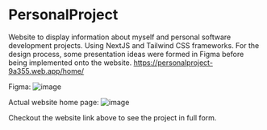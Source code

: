 # PersonalProject
Website to display information about myself and personal software development projects.
Using NextJS and Tailwind CSS frameworks.
For the design process, some presentation ideas were formed in Figma before being implemented onto the website.
https://personalproject-9a355.web.app/home/ 

Figma:
![image](https://github.com/JBudiman00/PersonalProject/assets/65978976/19839909-55d1-478d-8044-c43de22f0f7e)

Actual website home page:
![image](https://github.com/JBudiman00/PersonalProject/assets/65978976/0300aaef-db9d-4644-95ac-cda49fc6fcbb)

Checkout the website link above to see the project in full form. 
